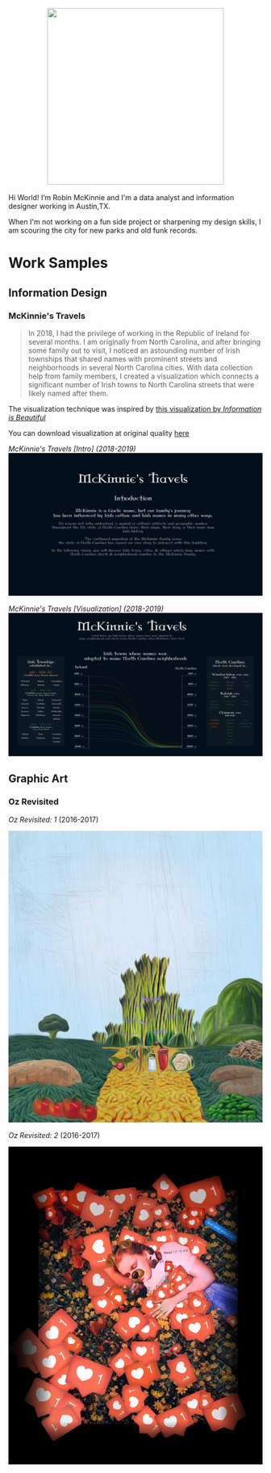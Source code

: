<p align="center">
  <img width="350" height="350" src="https://raw.githubusercontent.com/rbmckinnie/Robin-McKinnie/master/circle-cropped_small.png">
</p>

Hi World!
I’m Robin McKinnie and I'm a data analyst and information designer working in Austin,TX. 

When I'm not working on a fun side project or sharpening my design skills,
I am scouring the city for new parks and old funk records.


# Work Samples

## Information Design

### McKinnie's Travels

> In 2018, I had the privilege of working in the Republic of Ireland for several months. I am originally from North Carolina, and after bringing some family out to visit, I noticed an astounding number of Irish townships that shared names with prominent streets and neighborhoods in several North Carolina cities. With data collection help from family members, I created a visualization which connects a significant number of Irish towns to North Carolina streets that were likely named after them.

The visualization technique was inspired by [this visualization by _Information is Beautiful_](https://informationisbeautiful.net/visualizations/what-islamic-golden-age-thinkers-discovered-long-before-the-west/)

You can download visualization at original quality [here](https://github.com/rbmckinnie/Robin-McKinnie/raw/master/Information_Design/Travels/McKinnie_Travels_Portfolio.pdf)

_McKinnie's Travels [Intro] (2018-2019)_
![Image](Travels_Portfolio_Submission_1.jpeg)

_McKinnie's Travels [Visualization] (2018-2019)_
![Image](Travels_Portfolio_Submission_2.jpeg)

## Graphic Art

### Oz Revisited
_Oz Revisited: 1_ (2016-2017)

![Image](1481588804074.jpeg)

_Oz Revisited: 2_ (2016-2017)

![Image](IMG_4772.JPG)
